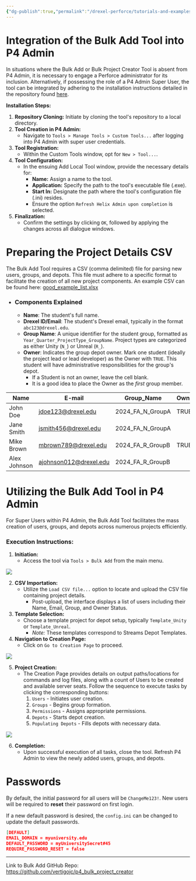 ```yaml
---
{"dg-publish":true,"permalink":"/drexel-perforce/tutorials-and-examples/bulk-add-operations/"}
---
```


# Integration of the Bulk Add Tool into P4 Admin

In situations where the Bulk Add or Bulk Project Creator Tool is absent from P4 Admin, it is necessary to engage a Perforce administrator for its inclusion. Alternatively, if possessing the role of a P4 Admin Super User, the tool can be integrated by adhering to the installation instructions detailed in the repository found [here](https://github.com/vertigojc/p4_bulk_project_creator).

**Installation Steps:**
1. **Repository Cloning:** Initiate by cloning the tool's repository to a local directory.
2. **Tool Creation in P4 Admin:**
   - Navigate to `Tools > Manage Tools > Custom Tools...` after logging into P4 Admin with super user credentials.
3. **Tool Registration:**
   - Within the Custom Tools window, opt for `New > Tool...`.
4. **Tool Configuration:**
   - In the ensuing Add Local Tool window, provide the necessary details for:
     - **Name:** Assign a name to the tool.
     - **Application:** Specify the path to the tool's executable file (.exe).
     - **Start In:** Designate the path where the tool's configuration file (.ini) resides.
     - Ensure the option `Refresh Helix Admin upon completion` is selected.
5. **Finalization:**
   - Confirm the settings by clicking `OK`, followed by applying the changes across all dialogue windows.

# Preparing the Project Details CSV

The Bulk Add Tool requires a CSV (comma delimited) file for parsing new users, groups, and depots. This file must adhere to a specific format to facilitate the creation of all new project components. An example CSV can be found here: [good_example_list.xlsx](https://1drv.ms/x/s!AqQzGx8l4o2wk-U7Mr4SqcDrzKJSuQ?e=jYTQVq)
- ### Components Explained
	- **Name**: The student's full name.
	- **Drexel ID/Email**: The student's Drexel email, typically in the format `abc123@drexel.edu`.
	- **Group Name**: A unique identifier for the student group, formatted as `Year_Quarter_ProjectType_GroupName`. Project types are categorized as either Unity (`N_`) or Unreal (`R_`).
	- **Owner**: Indicates the group depot owner. Mark one student (ideally the project lead or lead developer) as the Owner with `TRUE`. This student will have administrative responsibilities for the group's depot. 
		- If a Student is not an owner, leave the cell blank. 
		- It is a good idea to place the Owner as the *first* group member.

| Name         | E-mail                 | Group_Name       | Owner |
| ------------ | ---------------------- | ---------------- | ----- |
| John Doe     | jdoe123@drexel.edu     | 2024_FA_N_GroupA | TRUE  |
| Jane Smith   | jsmith456@drexel.edu   | 2024_FA_N_GroupA |       |
| Mike Brown   | mbrown789@drexel.edu   | 2024_FA_R_GroupB | TRUE  |
| Alex Johnson | ajohnson012@drexel.edu | 2024_FA_R_GroupB |       |

# Utilizing the Bulk Add Tool in P4 Admin

For Super Users within P4 Admin, the Bulk Add Tool facilitates the mass creation of users, groups, and depots across numerous projects efficiently.

### Execution Instructions:

1. **Initiation:**
   - Access the tool via `Tools > Bulk Add` from the main menu.

![](https://i.imgur.com/hWP4MMr.png)


2. **CSV Importation:**
   - Utilize the `Load CSV file...` option to locate and upload the CSV file containing project details.
     - Post-upload, the interface displays a list of users including their Name, Email, Group, and Owner Status.
3. **Template Selection:**
   - Choose a template project for depot setup, typically `Template_Unity` or `Template_Unreal`.
     - *Note:* These templates correspond to Streams Depot Templates.
4. **Navigation to Creation Page:**
   - Click on `Go to Creation Page` to proceed.

![](https://i.imgur.com/Wk7aCUa.png)

5. **Project Creation:**
   - The Creation Page provides details on output paths/locations for commands and log files, along with a count of Users to be created and available server seats. Follow the sequence to execute tasks by clicking the corresponding buttons:
     1. `Users` - Initiates user creation.
     2. `Groups` - Begins group formation.
     3. `Permissions` - Assigns appropriate permissions.
     4. `Depots` - Starts depot creation.
     5. `Populating Depots` - Fills depots with necessary data.

![](https://i.imgur.com/ZvrtoKN.png)

6. **Completion:**
   - Upon successful execution of all tasks, close the tool. Refresh P4 Admin to view the newly added users, groups, and depots.

# Passwords

By default, the initial password for all users will be `ChangeMe123!`. New users will be required to **reset** their password on first login.

If a new default password is desired, the `config.ini` can be changed to update the default passwords.
```JSON
[DEFAULT]
EMAIL_DOMAIN = myuniversity.edu
DEFAULT_PASSWORD = myUniversitySecret#45
REQUIRE_PASSWORD_RESET = false
```

---
Link to Bulk Add GitHub Repo: https://github.com/vertigojc/p4_bulk_project_creator
